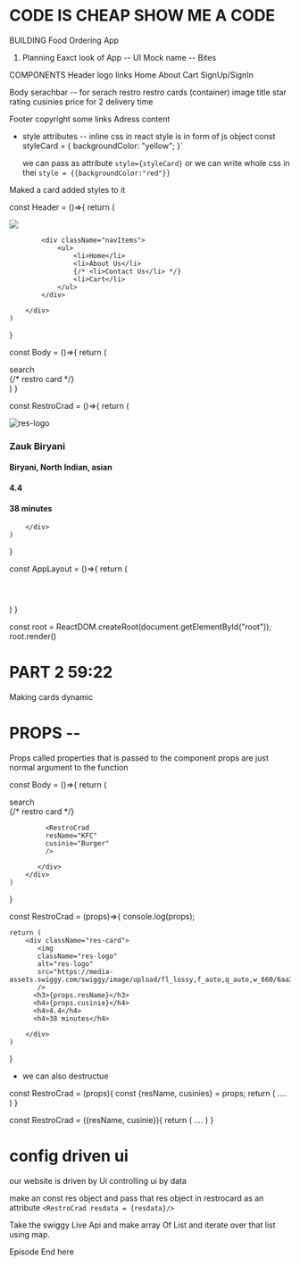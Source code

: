 # CODE IS CHEAP SHOW ME A CODE

BUILDING Food Ordering App
1. Planning
  Eaxct look of App -- UI Mock
  name -- Bites

  COMPONENTS
   Header
     logo
   links
     Home
     About
     Cart
     SignUp/SignIn

  Body
  serachbar -- for serach restro
    restro cards (container)
      image
      title
      star rating
      cusinies
      price for 2
      delivery time

  Footer
     copyright
       some links 
       Adress
       content    

- style attributes -- inline css
  in react style is in form of js object
  const styleCard = {
    backgroundColor: "yellow";
  }`   

  we can pass as attribute `style={styleCard}` 
  or we can write whole css in thei `style = {{backgroundColor:"red"}}` 

Maked a card added styles to it

 const Header = ()=>{
    return (
        <div className="header">
            <div className="logo">
                <img src="https://media.istockphoto.com/id/1435983029/vector/food-delivery-logo-images.jpg?s=612x612&w=0&k=20&c=HXPxcjOxUiW4pMW1u9E0k2dJYQOU37a_0qZAy3so8fY="/>
            </div>

            <div className="navItems">
                <ul>
                    <li>Home</li>
                    <li>About Us</li>
                    {/* <li>Contact Us</li> */}
                    <li>Cart</li>
                </ul>
            </div>

        </div>
    )
}


const Body = ()=>{
    return (
        <div className="body">
            <div className="search">search</div>
           <div className="res-container">
             {/* restro card */}
             <RestroCrad />
             <RestroCrad />
           </div>
        </div>
    )
}

const RestroCrad = ()=>{
    return (
        <div className="res-card">
           <img 
           className="res-logo"
           alt="res-logo" 
           src="https://media-assets.swiggy.com/swiggy/image/upload/fl_lossy,f_auto,q_auto,w_660/6aa38b251b1ee1662961a6dc19e41e95"
           /> 
          <h3>Zauk Biryani</h3>
          <h4>Biryani, North Indian, asian</h4>
          <h4>4.4</h4>
          <h4>38 minutes</h4>

        </div>
    )
}


const AppLayout = ()=>{
    return (
        <div className="app">
           <Header />
           <Body />
        </div>
    )
}


const root = ReactDOM.createRoot(document.getElementById("root"));
root.render(<AppLayout />)


# PART 2  59:22
 Making cards dynamic

 # PROPS -- 
 Props called properties that is passed to the component
 props are just normal argument to the function

 const Body = ()=>{
    return (
        <div className="body">
            <div className="search">search</div>
           <div className="res-container">
             {/* restro card */}
             <RestroCrad 
             resName="Zauk Birayni"
             cusinie="North Indian, Biryani, Asian"
             />

             <RestroCrad 
             resName="KFC"
             cusinie="Burger"
             />
             
           </div>
        </div>
    )
}


const RestroCrad = (props)=>{
    console.log(props);
    
    return (
        <div className="res-card">
           <img 
           className="res-logo"
           alt="res-logo" 
           src="https://media-assets.swiggy.com/swiggy/image/upload/fl_lossy,f_auto,q_auto,w_660/6aa38b251b1ee1662961a6dc19e41e95"
           /> 
          <h3>{props.resName}</h3>
          <h4>{props.cusinie}</h4>
          <h4>4.4</h4>
          <h4>38 minutes</h4>

        </div>
    )
}


- we can also destructue 

 const RestroCrad = (props){
    const {resName, cusinies} = props;
    return (
       .... 
    )
  }

  const RestroCrad = ({resName, cusinie}){
    return (
       .... 
    )
  }

# config driven ui
  our website is driven by Ui
  controlling ui by data

  make an const res object 
  and pass that res object in restrocard as an attribute `<RestroCrad resdata = {resdata}/>`

Take the swiggy Live Api and make array Of List and iterate over that list using map.

Episode End here 



